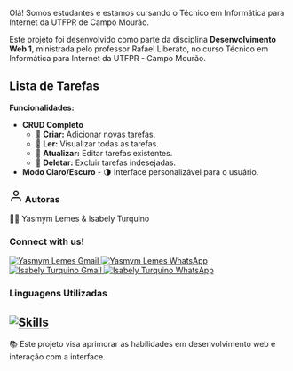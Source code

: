 <p align="baseline">Olá! Somos estudantes e estamos cursando o Técnico em Informática para Internet 
  da UTFPR de Campo Mourão.</p>

<p align="baseline">Este projeto foi desenvolvido como parte da disciplina <strong>Desenvolvimento Web 1</strong>, ministrada pelo professor Rafael Liberato, no curso Técnico em Informática para Internet da UTFPR - Campo Mourão.</p>

<h2 align="baseline">Lista de Tarefas</h2>

<p align="baseline"><strong>Funcionalidades:</strong></p>
<ul align="baseline">
  <li><strong>CRUD Completo</strong>
    <ul align="baseline">
      <li>🔹 <strong>Criar:</strong> Adicionar novas tarefas.</li>
      <li>🔹 <strong>Ler:</strong> Visualizar todas as tarefas.</li>
      <li>🔹 <strong>Atualizar:</strong> Editar tarefas existentes.</li>
      <li>🔹 <strong>Deletar:</strong> Excluir tarefas indesejadas.</li>
    </ul>
  </li>
  <li><strong>Modo Claro/Escuro</strong> - 🌗 Interface personalizável para o usuário.</li>
</ul>

<h3 align="baseline">
  <svg xmlns="http://www.w3.org/2000/svg" width="24" height="24" viewBox="0 0 24 24" fill="none" stroke="currentColor" stroke-width="2" stroke-linecap="round" stroke-linejoin="round" class="feather feather-user">
    <path d="M20 21v-2a4 4 0 0 0-4-4H8a4 4 0 0 0-4 4v2"></path>
    <circle cx="12" cy="7" r="4"></circle>
  </svg>
  Autoras
</h3>

<p align="baseline">👩‍💻 Yasmym Lemes & Isabely Turquino</p>

<h3 align="left">Connect with us!</h3>
<div>
  <!-- E-mail for Yasmym Lemes -->
  <a href="mailto:ylemes@alunos.utfpr.edu.br">
    <img src="https://img.shields.io/badge/-Gmail-%23333?style=for-the-badge&logo=gmail&logoColor=white" target="_blank" alt="Yasmym Lemes Gmail">
  </a>
  <!-- WhatsApp for Yasmym Lemes -->
  <a href="https://wa.me/55xxxxxxxxxx" target="_blank">
    <img src="https://img.shields.io/badge/-WhatsApp-%234CBB87?style=for-the-badge&logo=whatsapp&logoColor=white" alt="Yasmym Lemes WhatsApp">
  </a>

  <!-- E-mail for Isabely Turquino -->
  <a href="mailto:isabely@alunos.utfpr.edu.br">
    <img src="https://img.shields.io/badge/-Gmail-%23333?style=for-the-badge&logo=gmail&logoColor=white" target="_blank" alt="Isabely Turquino Gmail">
  </a>
  <!-- WhatsApp for Isabely Turquino -->
  <a href="https://wa.me/55xxxxxxxxxx" target="_blank">
    <img src="https://img.shields.io/badge/-WhatsApp-%234CBB87?style=for-the-badge&logo=whatsapp&logoColor=white" alt="Isabely Turquino WhatsApp">
  </a>
</div>

<h3 align="baseline">Linguagens Utilizadas</h3>

<h2 align="baseline">
  <div style="display: flex; justify-content: space-between; align-items: flex-start; gap: 20px;">
    <!-- Linguagens -->
    <div>
      <a href="https://skillicons.dev">
        <img src="https://skillicons.dev/icons?i=javascript,html,css" alt="Skills">
      </a>
    </div>
  </div>
</h2>

<div align="baseline">
  <p>📚 Este projeto visa aprimorar as habilidades em desenvolvimento web e interação com a interface.</p>
</div>
